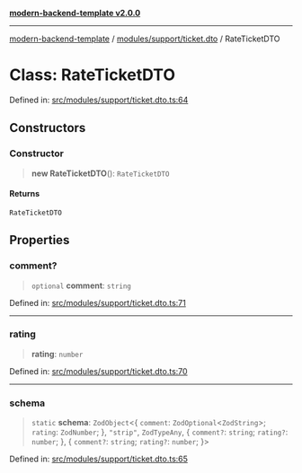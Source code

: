 [**modern-backend-template v2.0.0**](../../../../README.md)

***

[modern-backend-template](../../../../modules.md) / [modules/support/ticket.dto](../README.md) / RateTicketDTO

# Class: RateTicketDTO

Defined in: [src/modules/support/ticket.dto.ts:64](https://github.com/maemreyo/saas-4cus-nodejs/blob/2a5b3f3aa11335dfa561e80e1feabb8e6084261e/src/modules/support/ticket.dto.ts#L64)

## Constructors

### Constructor

> **new RateTicketDTO**(): `RateTicketDTO`

#### Returns

`RateTicketDTO`

## Properties

### comment?

> `optional` **comment**: `string`

Defined in: [src/modules/support/ticket.dto.ts:71](https://github.com/maemreyo/saas-4cus-nodejs/blob/2a5b3f3aa11335dfa561e80e1feabb8e6084261e/src/modules/support/ticket.dto.ts#L71)

***

### rating

> **rating**: `number`

Defined in: [src/modules/support/ticket.dto.ts:70](https://github.com/maemreyo/saas-4cus-nodejs/blob/2a5b3f3aa11335dfa561e80e1feabb8e6084261e/src/modules/support/ticket.dto.ts#L70)

***

### schema

> `static` **schema**: `ZodObject`\<\{ `comment`: `ZodOptional`\<`ZodString`\>; `rating`: `ZodNumber`; \}, `"strip"`, `ZodTypeAny`, \{ `comment?`: `string`; `rating?`: `number`; \}, \{ `comment?`: `string`; `rating?`: `number`; \}\>

Defined in: [src/modules/support/ticket.dto.ts:65](https://github.com/maemreyo/saas-4cus-nodejs/blob/2a5b3f3aa11335dfa561e80e1feabb8e6084261e/src/modules/support/ticket.dto.ts#L65)
